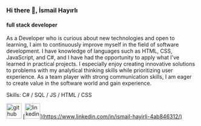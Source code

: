 ### Hi there 👋, İsmail Hayırlı
#### full stack developer 
As a Developer who is curious about new technologies and open to learning, I aim to continuously improve myself in the field of software development. I have knowledge of languages such as HTML, CSS, JavaScript, and C#, and I have had the opportunity to apply what I've learned in practical projects. I especially enjoy creating innovative solutions to problems with my analytical thinking skills while prioritizing user experience. As a team player with strong communication skills, I am eager to create value in the software world and gain experience.

Skills: C# / SQL / JS / HTML / CSS



[<img src='https://cdn.jsdelivr.net/npm/simple-icons@3.0.1/icons/github.svg' alt='github' height='40'>](https://github.com/FULLSTACKDEVELOPERRRR)  [<img src='https://cdn.jsdelivr.net/npm/simple-icons@3.0.1/icons/linkedin.svg' alt='linkedin' height='40'>][(https://www.linkedin.com/in/ismail-hayirli-4ab846312/)](https://www.linkedin.com/in/ismail-hayirli-4ab846312/)  

